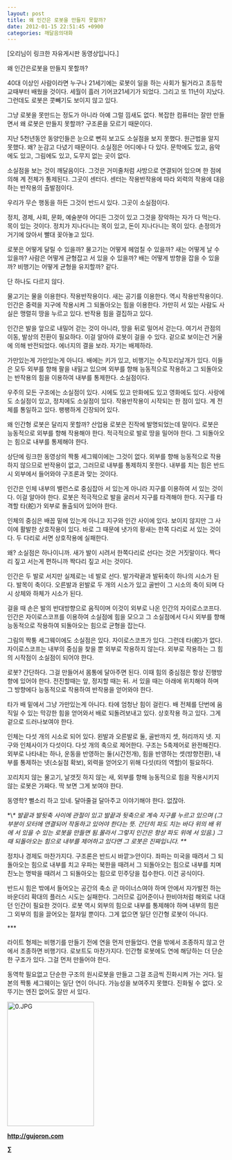 ```yaml
---
layout: post
title: 왜 인간은 로봇을 만들지 못할까?
date: 2012-01-15 22:51:45 +0900
categories: 깨달음의대화
---
```

[오리님이 링크한 자유게시판 동영상입니다.] 



왜 인간은로봇을 만들지 못할까? 

40대 이상인 사람이라면 누구나 21세기에는 로봇이 일을 하는 사회가 될거라고 초등학교때부터 배웠을 것이다. 세월이 흘러 기어코21세기가 되었다. 그리고 또 11년이 지났다. 그런데도 로봇은 콧빼기도 보이지 않고 있다. 

그냥 로봇을 못만드는 정도가 아니라 아예 그럴 낌새도 없다. 복잡한 컴퓨터는 잘만 만들면서 왜 로봇은 만들지 못할까? 구조론을 모르기 때문이다. 

지난 5천년동안 동양인들은 눈으로 뻔히 보고도 소실점을 보지 못했다. 원근법을 알지 못했다. 왜? 눈감고 다녔기 때문이다. 소실점은 어디에나 다 있다. 문학에도 있고, 음악에도 있고, 그림에도 있고, 도무지 없는 곳이 없다. 

소실점을 보는 것이 깨달음이다. 그것은 거미줄처럼 사방으로 연결되어 있으며 한 점에 의해 계 전체가 통제된다. 그곳이 센터다. 센터는 작용반작용에 따라 외력의 작용에 대응하는 반작용의 출발점이다. 

우리가 무슨 행동을 하든 그것이 반드시 있다. 그곳이 소실점이다. 

정치, 경제, 사회, 문화, 예술분야 어디든 그것이 있고 그것을 장악하는 자가 다 먹는다. 목이 있는 것이다. 정치가 지나다니는 목이 있고, 돈이 지나다니는 목이 있다. 손정의가 거기에 앉아서 빨대 꽂아놓고 있다. 

로봇은 어떻게 달릴 수 있을까? 물고기는 어떻게 헤엄칠 수 있을까? 새는 어떻게 날 수 있을까? 사람은 어떻게 균형잡고 서 있을 수 있을까? 배는 어떻게 방향을 잡을 수 있을까? 비행기는 어떻게 균형을 유지할까? 같다. 

단 하나도 다르지 않다. 

물고기는 물을 이용한다. 작용반작용이다. 새는 공기를 이용한다. 역시 작용반작용이다. 인간은 중력을 지구에 작용시켜 그 되돌아오는 힘을 이용한다. 가만히 서 있는 사람도 사실은 맹렬히 땅을 누르고 있다. 반작용 힘을 결집하고 있다. 

인간은 발을 앞으로 내밀어 걷는 것이 아니라, 땅을 뒤로 밀어서 걷는다. 여기서 관점의 이동, 발상의 전환이 필요하다. 이걸 알아야 로봇이 걸을 수 있다. 겉으로 보이는건 거울에 의해 반전되었다. 에너지의 결을 보라. 자기는 배제하라. 

가만있는게 가만있는게 아니다. 배에는 키가 있고, 비행기는 수직꼬리날개가 있다. 이들은 모두 외부를 향해 팔을 내밀고 있으며 외부를 향해 능동적으로 작용하고 그 되돌아오는 반작용의 힘을 이용하여 내부를 통제한다. 소실점이다. 

우주의 모든 구조에는 소실점이 있다. 시에도 있고 만화에도 있고 영화에도 있다. 사랑에도 소실점이 있고, 정치에도 소실점이 있다. 작용반작용이 시작되는 한 점이 있다. 계 전체를 통일하고 있다. 팽팽하게 긴장되어 있다. 

왜 인간형 로봇은 달리지 못할까? 산업용 로봇은 진작에 발명되었는데 말이다. 로봇은 능동적으로 외부를 향해 작용해야 한다. 적극적으로 발로 땅을 밀어야 한다. 그 되돌아오는 힘으로 내부를 통제해야 한다. 

상단에 링크한 동영상의 짝퉁 세그웨이에는 그것이 없다. 외부를 향해 능동적으로 작용하지 않으므로 반작용이 없고, 그러므로 내부를 통제하지 못한다. 내부를 치는 힘은 반드시 외부에서 들어와야 구조론과 맞는 것이다. 

인간은 인체 내부의 밸런스로 중심잡아 서 있는게 아니라 지구를 이용하여 서 있는 것이다. 이걸 알아야 한다. 로봇은 적극적으로 발을 굴러서 지구를 타격해야 한다. 지구를 타격할 타(舵)가 외부로 돌출되어 있어야 한다. 

인체의 중심은 배꼽 밑에 있는게 아니고 지구와 인간 사이에 있다. 보이지 않지만 그 사이에 활발한 상호작용이 있다. 바로 그 때문에 냇가의 황새는 한쪽 다리로 서 있는 것이다. 두 다리로 서면 상호작용에 실패한다. 

왜? 소실점은 하나이니까. 새가 발이 시려서 한쪽다리로 선다는 것은 거짓말이다. 짝다리 짚고 서는게 편하니까 짝다리 짚고 서는 것이다. 

인간은 두 발로 서지만 실제로는 네 발로 선다. 발가락끝과 발뒤축이 하나의 시소가 된다. 발목이 축이다. 오른발과 왼발로 두 개의 시소가 있고 골반이 그 시소의 축이 되며 다시 상체와 하체가 시소가 된다. 

걸을 때 손은 발의 반대방향으로 움직이며 이것이 외부로 나온 인간의 자이로스코프다. 인간은 자이로스코프를 이용하여 소실점에 힘을 모으고 그 소실점에서 다시 외부를 향해 능동적으로 작용하여 되돌아오는 힘으로 균형을 잡는다. 

그림의 짝퉁 세그웨이에도 소실점은 있다. 자이로스코프가 있다. 그런데 타(舵)가 없다. 자이로스코프는 내부의 중심을 찾을 뿐 외부로 작용하지 않는다. 외부로 작용하는 그 힘의 시작점이 소실점이 되어야 한다. 



로봇? 간단하다. 그걸 만들어서 몸통에 달아주면 된다. 이때 힘의 중심점은 항상 진행방향에 있어야 한다. 전진할때는 앞, 정지할 때는 뒤. 서 있을 때는 아래에 위치해야 하며 그 방향에다 능동적으로 작용하여 반작용을 얻어와야 한다. 



타가 배 밑에서 그냥 가만있는게 아니다. 타에 엄청난 힘이 걸린다. 배 전체를 단번에 움직일 수 있는 막강한 힘을 얻어와서 배로 되돌려보내고 있다. 상호작용 하고 있다. 그게 겉으로 드러나보여야 한다. 

인체는 다섯 개의 시소로 되어 있다. 왼발과 오른발로 둘, 골반까지 셋, 허리까지 넷. 지구와 인체사이가 다섯이다. 다섯 개의 축으로 제어한다. 구조는 5축제어로 완전해진다. 외부로 나타내는 하나, 운동을 반영하는 둘(시간전개), 힘을 반영하는 셋(방향전환), 내부를 통제하는 넷(소실점 확보), 외력을 얻어오기 위해 다섯(타의 역할)이 필요하다. 

꼬리치지 않는 물고기, 날갯짓 하지 않는 새, 외부를 향해 능동적으로 힘을 작용시키지 않는 로봇은 가짜다. 딱 보면 그게 보여야 한다. 

동영학? 뻘소리 하고 있네. 달아줄걸 달아주고 이야기해야 한다. 없잖아. 





\*\\*\* 발끝과 발뒷축 사이에 관절이 있고 발끝과 뒷축으로 계속 지구를 누르고 있으며 (그 부분이 모터에 연결되어 작동하고 있어야 한다는 뜻. 간단히 파도 치는 바다 위의 배 위에 서 있을 수 있는 로봇을 만들면 됨.몰라서 그렇지 인간은 항상 파도 위에 서 있음.) 그때 되돌아오는 힘으로 내부를 제어하고 있다면 그 로봇은 진짜입니다. \*\**







정치나 경제도 마찬가지다. 구조론은 반드시 바깥≫안이다. 좌파는 미국을 때려서 그 되돌아오는 힘으로 내부를 치고 우파는 북한을 때려서 그 되돌아오는 힘으로 내부를 치며 친노는 명박을 때려서 그 되돌아오는 힘으로 민주당을 접수한다. 이건 공식이다.



반드시 힘은 밖에서 들어오는 공간의 축소 곧 마이너스여야 하며 안에서 자가발전 하는 바운더리 확대의 플러스 시도는 실패한다. 그러므로 김어준이나 한비야처럼 해외로 나대던 인간이 필요한 것이다. 로봇 역시 외부의 힘으로 내부를 통제해야 하며 내부의 힘은 그 외부의 힘을 끌어오는 절차일 뿐이다. 그게 없으면 일단 인간형 로봇이 아니다.



\***



라이트 형제는 비행기를 만들기 전에 연을 먼저 만들었다. 연을 밖에서 조종하지 않고 안에서 조종하면 비행기다. 로보트도 마찬가지다. 인간형 로봇에도 연에 해당하는 더 단순한 구조가 있다. 그걸 먼저 만들어야 한다. 



동역학 필요없고 단순한 구조의 원시로봇을 만들고 그걸 조금씩 진화시켜 가는 거다. 일본의 짝퉁 세그웨이는 일단 연이 아니다. 가능성을 보여주지 못했다. 진화될 수 없다. 오뚜기는 엔진 없어도 잘만 서 있다. 









<a href="?mid=book_minus&act=dispBoardWrite" target="_self"><img alt="0.JPG" src="assets/attach/images/198/668/222/0.JPG" width="200" height="287" /> </a>


  






**http://gujoron.com**  


**∑**
